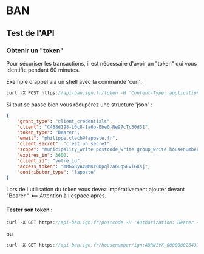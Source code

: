 # BAN

## Test de l'API

### Obtenir un "token"
Pour sécuriser les transactions, il est nécessaire d'avoir un "token" qui vous identifie pendant 60 minutes.

Exemple d'appel via un shell avec la commande 'curl':
```c
curl -X POST https://api-ban.ign.fr/token -H 'Content-Type: application/x-www-form-urlencoded' -d 'grant_type=client_credentials&email=philippe.clech%40laposte.fr&client_id=votre_id&client_secret=c'est un secret&contributor_type=laposte'
```
Si tout se passe bien vous récupérez une structure 'json' :
```json
{
	"grant_type": "client_credentials",
	"client": "C488d198-L0c8-Ia6b-Ebe0-Ne97cTc30d31",
	"token_type": "Bearer",
	"email": "philippe.clech@laposte.fr",
	"client_secret": "c'est un secret",  
	"scope": "municipality_write postcode_write group_write housenumber_write position_write",
	"expires_in": 3600,
	"client_id": "votre_id",
	"access_token": "mMGGByAcNMKz0Dpql2a6uqSEviGKsj",
	"contributor_type": "laposte"
}
```

Lors de l'utilisation du token vous devez impérativement ajouter devant "Bearer " <== Attention à l'espace après.

#### Tester son token :
```c
curl -X GET https://api-ban.ign.fr/postcode -H 'Authorization: Bearer <votre "access_token">'
```
ou
```c
curl -X GET https://api-ban.ign.fr/housenumber/ign:ADRNIVX_0000000264335323 -H 'Authorization: Bearer <votre "access_token">'
```
